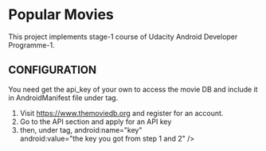 # Popular Movies
This project implements stage-1 course of Udacity Android Developer Programme-1.

CONFIGURATION
-------------

You need get the api_key of your own to access the movie DB and include it in AndroidManifest file under <meta-data> tag.

1) Visit https://www.themoviedb.org and register for an account.
2) Go to the API section and apply for an API key
3) then, under <meta-data> tag,
      android:name="key" <br />
      android:value="the key you got from step 1 and 2" />
